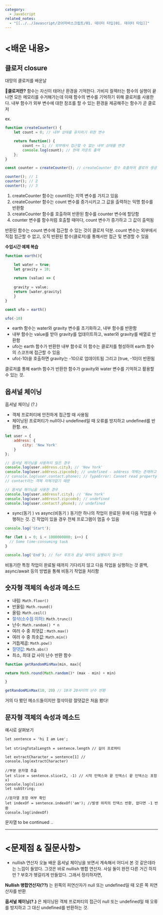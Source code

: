 ```yaml
---
category:
  - JavaScript
related_notes:
  - "[[../../Javascript/코어자바스크립트/01. 데이터 타입|01. 데이터 타입]]"
---
```

# <배운 내용> 
## 클로저 closure 
대망의 클로저를 배운날 

📍**클로저란?**
함수는 자신이 태어난 환경을 기억한다. 가비지 컬렉터는 함수의 실행이 끝나면 모든 메모리를 수거해가는데 이때 함수의 변수를 기억하기 위해 클로저를 사용한다.
내부 함수가 외부 변수에 대한 참조를 할 수 있는 환경을 제공해주는 함수가 곧 클로저

ex. 
```js
function createCounter() {
    let count = 0; // 내부 상태를 유지하기 위한 변수

    return function() {
        count += 1; // 외부에서 접근할 수 없는 내부 상태를 변경
        console.log(count); // 현재 카운트 출력
    };
}

const counter = createCounter(); // createCounter 함수 호출하여 클로저 생성

counter(); // 1
counter(); // 2
counter(); // 3
```
1. createCounter 함수는 count라는 지역 변수를 가지고 있음
2. createCounter 함수는 count 변수를 증가시키고 그 값을 출력하는 익명 함수를 반환함
3. createCounter 함수를 호출하여 반환된 함수를 counter 변수에 할당함 
4. counter 변수를 함수처럼 호출할 때마다, count 변수가 증가하고 그 값이 출력됨

 반환된 함수는 count 변수에 접근할 수 있는 것이 클로저 덕분.  count 변수는 외부에서 직접 접근할 수 없고, 오직 반환된 함수(클로저)를 통해서만 접근 및 변경할 수 있음

**수업시간 예제 복습**
```js
function earth(){

	let water = true;
	let gravity = 10;
	
	return (value) => {
	
	gravity = value;
	return [water,gravity]
	}
}

const ufo = earth()

ufo(-10)
```
- earth 함수는 water와 gravity 변수를 초기화하고, 내부 함수를 반환함
-  내부 함수는 value를 받아 gravity를 업데이트하고, water와 gravity를 배열로 반환함
-  ufo는 earth 함수가 반환한 내부 함수로 이 함수는 클로저를 형성하여 earth 함수의 스코프에 접근할 수 있음 
- ufo(-10)을 호출하면 gravity는 -10으로 업데이트됨 그리고 [true, -10]이 반환됨

클로저를 통해 earth 함수가 반환한 함수가 gravity와 water 변수를 기억하고 활용할 수 있는 것. 

## 옵셔널 체이닝
옵셔널 체이닝 (?.)
- 객체 프로퍼티에 안전하게 접근할 때 사용됨
- 체이닝된 프로퍼티가 null이나 undefined일 때 오류를 방지하고 undefined를 반환함.
ex.
```js
let user = {
    address: {
        city: 'New York'
    }
};

// 옵셔널 체이닝을 사용하지 않은 경우
console.log(user.address.city); // 'New York'
console.log(user.address.zipcode); // undefined - address 객체는 존재하고 그 안에 zipcode라는 프로퍼티가 없기에 undefined
// console.log(user.contact.phone); // TypeError: Cannot read property 'phone' of undefined
// contact라는 객체 자체가없기 때문

// 옵셔널 체이닝을 사용한 경우
console.log(user.address?.city); // 'New York'
console.log(user.address?.zipcode); // undefined
console.log(user.contact?.phone); // undefined
```


- sync(동기 ) vs async(비동기 )
동기란 하나의 작업이 완료된 후에 다음 작업을 수행하는 것. 긴 작업이 있을 경우 전체 프로그램이 멈출 수 있음 
```js
console.log('Start');

for (let i = 0; i < 1000000000; i++) {
  // Some time-consuming task
}

console.log('End'); // for 루프가 끝날 때까지 실행되지 않ㅇ므 
```

비동기란 특정 작업이 완료될 때까지 기다리지 않고 다음 작업을 실행하는 것
콜백, async/await 등의 방법을 통해 비동기 작업을 처리함 

## 숫자형 객체의 속성과 메소드 
- 내림: `Math.floor()`
- 반올림: `Math.round()`
- 올림: `Math.ceil()`
- <font color="#245bdb">절삭(소수점 이하): </font>`Math.trunc()`
- 난수: `Math.random() * n`
- 여러 수 중 최댓값 : `Math.max()`
- 여러 수 중 최솟값: `Math.min()`
- 거듭제곱: `Math.pow()`
- <font color="#245bdb">절댓값: </font>`Math.abs() `
- 최소, 최대 값 사이 난수 반환 함수 
```js
function getRandomMinMax(min, max){

return Math.round(Math.random()* (max - min) + min)

}

getRandomMinMax(10, 20) // 10과 20사이의 난수 반환
```


거의 다 봤던 메소드들이지만 절삭이랑 절댓값은 처음 봤다! 

## 문자형 객체의 속성과 메소드 
예시로 살펴보기 

```run-js
let sentence = 'hi I am Lee';

let stringTotalLength = sentence.length // 길이 프로퍼티 

let extractCharacter = sentence[1] // 
console.log(extractCharacter)

//부분 문자열 추출 
let slice = sentence.slice(2, -1) // 시작 인덱스와 끝 인덱스( 끝 인덱스는 포함 x)
console.log(slice)
let subString;

//문자열 포함 여부 확인 
let indexOf = sentence.indexOf('am'); //발생 위치의 인덱스 반환, 없다면 -1 반환 
console.log(indexOf)
```

문자열 to be continued ..

---------
# <문제점 & 질문사항> 
- nullish 연산자
오늘 배운 옵셔널 체이닝을 보면서 계속해서 어디서 본 것 같은데라는 느낌이 들었다. 그것은 바로 nullish 병합 연산자. 사실 둘이 완전 다른 거긴 하지만 ? 부호가 헷갈리게 만들었다. 그래서 정리하자면, 

**Nullish 병합연산자(??)** 는 왼쪽의 피연산자가 null 또는 undefined일 때 오른 쪽 피연산자를 반환 

**옵셔널 체이닝(?.)** 은 체이닝된 객체 프로퍼티의 접근이 null 또는 undefined일 때 오류를 방지하고 그 대신 undefined를 반환하는 것. 


